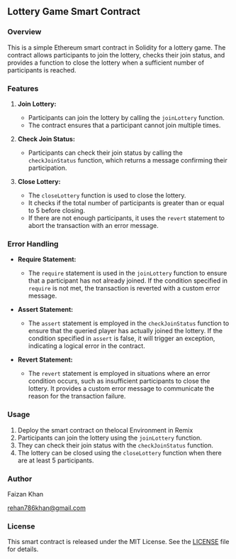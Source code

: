 ## Lottery Game Smart Contract

### Overview

This is a simple Ethereum smart contract in Solidity for a lottery game. The contract allows participants to join the lottery, checks their join status, and provides a function to close the lottery when a sufficient number of participants is reached.

### Features

1. **Join Lottery:**
   - Participants can join the lottery by calling the `joinLottery` function.
   - The contract ensures that a participant cannot join multiple times.

2. **Check Join Status:**
   - Participants can check their join status by calling the `checkJoinStatus` function, which returns a message confirming their participation.

3. **Close Lottery:**
   - The `closeLottery` function is used to close the lottery.
   - It checks if the total number of participants is greater than or equal to 5 before closing.
   - If there are not enough participants, it uses the `revert` statement to abort the transaction with an error message.

### Error Handling

- **Require Statement:**
  - The `require` statement is used in the `joinLottery` function to ensure that a participant has not already joined. If the condition specified in `require` is not met, the transaction is reverted with a custom error message.

- **Assert Statement:**
  - The `assert` statement is employed in the `checkJoinStatus` function to ensure that the queried player has actually joined the lottery. If the condition specified in `assert` is false, it will trigger an exception, indicating a logical error in the contract.

- **Revert Statement:**
  - The `revert` statement is employed in situations where an error condition occurs, such as insufficient participants to close the lottery. It provides a custom error message to communicate the reason for the transaction failure.

### Usage

1. Deploy the smart contract on thelocal Environment in Remix
2. Participants can join the lottery using the `joinLottery` function.
3. They can check their join status with the `checkJoinStatus` function.
4. The lottery can be closed using the `closeLottery` function when there are at least 5 participants.

### Author
Faizan Khan

rehan786khan@gmail.com

### License

This smart contract is released under the MIT License. See the [LICENSE](LICENSE) file for details.


